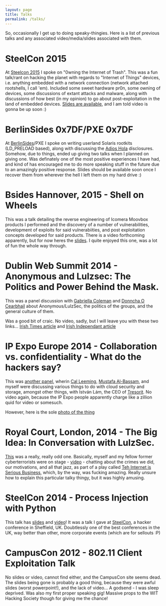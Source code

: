 ```yaml
---
layout: page
title: Talks
permalink: /talks/
---
```


So, occasionally I get up to doing speaky-thingies. Here is a list of previous talks and any associated video/media/slides associated with them.

# SteelCon 2015
At [Steelcon 2015][steelcon] I spoke on "0wning the Internet of Trash". This was a fun talk/rant on hacking the planet with regards to "Internet of Things" devices, i.e. anything embedded with a network connection (network attached rootshells, I call 'em). Included some sweet hardware pr0n, some owning of devices, some discussions of extant attacks and malware, along with discussions of how best (in my opinion) to go about post-exploitation in the land of embedded devices. [Slides are available][steelcon-2015-slides], and I am told video is gonna be up soon :)

# BerlinSides 0x7DF/PXE 0x7DF
At [BerlinSides][berlinsides]/PXE I spoke on writing userland Solaris rootkits (LD_PRELOAD based), along with discussing the [Adios Hola][adioshola] disclosures. Somehow, due to things, ended up giving two talks when I planned on giving one. Was definately one of the most positive experiences I have had, and kind of has encouraged me to do more speaking stuff in the future due to an amazingly positive response. Slides should be available soon once I recover them from wherever the hell I left them on my hard drive :)

# Bsides Hannover, 2015 - Shell on Wheels
This was a talk detailing the reverse engineering of Icomera Moovbox products I performed and the discovery of a number of vulnerabilities, development of exploits for said 
vulnerabiities, and post exploitation concepts developed for said products. There is a video forthcoming apparently, but for now heres the [slides][bsideshn-slides]. I quite enjoyed 
this one, was a lot of fun the whole way through. 

# Dublin Web Summit 2014 - Anonymous and Lulzsec: The Politics and Power Behind the Mask.
This was a panel discussion with [Gabriella Coleman][biella] and [Donncha O Cearbhail][donncha] about Anonymous/LulzSec, the politics of the groups, and the general culture of them. 

Was a good bit of craic. No video, sadly, but I will leave you with these two links... [Irish Times article][irishtimes] and [Irish Independant article][independent]

# IP Expo Europe 2014 - Collaboration vs. confidentiality - What do the hackers say?
This was [another panel][lolpanel], wherin [Cal Leeming][sleepycal], [Mustafa Al-Bassam][musalbas], and myself were discussing various things to do with cloud security and storage, amongst other things, with István Lám, the CEO of [Tresorit][tresorit]. No video again, because the IP Expo people apparently charge like a zillion quid for video or somesuch.

However, here is the sole [photo of the thing][lolphoto]

# Royal Court, London, 2014 - The Big Idea: In Conversation with LulzSec.
[This][royalcourt] was a really, really odd one. Basically, myself and my fellow former cyberterrorists were on stage - [video][royalcourtvid] - chatting about the crimes we did, our motivations, and all that jazz, as part of a play called [Teh Internet is Serious Business][tehinternet], which, by the way, was fucking amazing. Really unsure how to explain this particular talky thingy, but it was highly amusing.

# SteelCon 2014 - Process Injection with Python
This talk has [slides][steelconslides] and [video][steelconvid]! It was a talk I gave at [SteelCon][steelcon], a hacker conference in Sheffield, UK. Doubtlessly one of the best conferences in the UK, way better than other, more corporate events (which are for sellouts :P)

# CampusCon 2012 - 802.11 Client Exploitation Talk
No slides or video, cannot find either, and the CampusCon site seems dead. The slides being gone is probably a good thing, because they were awful slides (worst powerpoint!), and the lack of video... A godsend - I was sleep deprived. Was also my first proper speaking gig! Massive props to the WIT Hacking Society though for giving me the chance!


[biella]: https://twitter.com/BiellaColeman
[donncha]: https://twitter.com/DonnchaC
[irishtimes]: http://www.irishtimes.com/blogs/poplife/2014/11/10/web-summit-4-anonymous/
[independent]: http://www.independent.ie/business/technology/web-summit/irish-student-hacker-theres-a-difference-between-trolling-and-being-an-ahole-on-the-internet-30724580.html
[lolpanel]: http://www.ipexpo.co.uk/Seminars/Identity-Data-Centric-Security/Thursday-09-October-2014/Collaboration-vs.-confidentiality-What-do-the-hackers-say
[sleepycal]: https://twitter.com/sleepycal
[musalbas]: https://twitter.com/musalbas
[tresorit]: https://tresorit.com/
[lolphoto]: https://twitter.com/Tresorit/status/520164126740733952
[royalcourt]: http://www.royalcourttheatre.com/whats-on/the-big-idea-teh-internet-is-serious-business
[royalcourtvid]: https://www.youtube.com/watch?v=KpGiLPF5BxQ
[tehinternet]: http://tehinternetisserious.biz/
[steelconslides]: http://www.slideshare.net/infodox/steelcon-2014-process-injection-with-python
[steelconvid]: https://www.youtube.com/watch?v=fOMZR5dl3Qk
[steelcon]: http://www.steelcon.info/
[bsideshn-slides]: http://www.slideshare.net/infodox/bsides-hannover-2015-shell-on-wheels
[berlinsides]: http://berlinsides.org/
[adioshola]: http://adios-hola.org/
[steelcon-2015-slides]: http://www.slideshare.net/infodox/steelcon-2015-0wning-the-internet-of-trash
